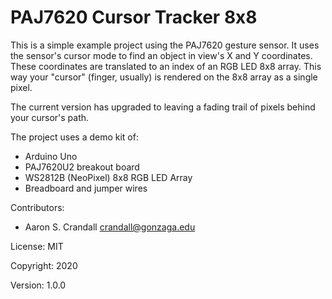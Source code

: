 # PAJ7620 Cursor Tracker 8x8

This is a simple example project using the PAJ7620 gesture sensor.
It uses the sensor's cursor mode to find an object in view's X and Y coordinates.
These coordinates are translated to an index of an RGB LED 8x8 array.
This way your "cursor" (finger, usually) is rendered on the 8x8 array as a single pixel.

The current version has upgraded to leaving a fading trail of pixels behind your cursor's path.

The project uses a demo kit of:
- Arduino Uno
- PAJ7620U2 breakout board
- WS2812B (NeoPixel) 8x8 RGB LED Array
- Breadboard and jumper wires

Contributors:
- Aaron S. Crandall <crandall@gonzaga.edu>

License: MIT

Copyright: 2020

Version: 1.0.0


